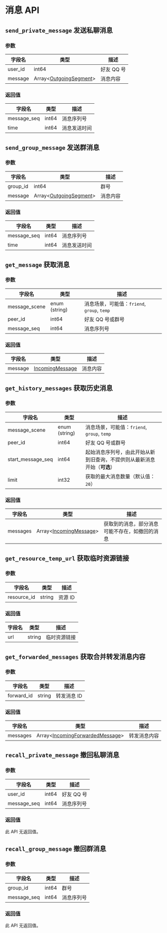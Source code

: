 # 消息 API

## `send_private_message` 发送私聊消息

### 参数

| 字段名  | 类型                                                   | 描述       |
| ------- | ------------------------------------------------------ | ---------- |
| user_id | int64                                                  | 好友 QQ 号 |
| message | Array<[OutgoingSegment](../struct/OutgoingSegment.md)> | 消息内容   |

### 返回值

| 字段名      | 类型  | 描述         |
| ----------- | ----- | ------------ |
| message_seq | int64 | 消息序列号   |
| time        | int64 | 消息发送时间 |

## `send_group_message` 发送群消息

### 参数

| 字段名   | 类型                                                   | 描述     |
| -------- | ------------------------------------------------------ | -------- |
| group_id | int64                                                  | 群号     |
| message  | Array<[OutgoingSegment](../struct/OutgoingSegment.md)> | 消息内容 |

### 返回值

| 字段名      | 类型  | 描述         |
| ----------- | ----- | ------------ |
| message_seq | int64 | 消息序列号   |
| time        | int64 | 消息发送时间 |

## `get_message` 获取消息

### 参数

| 字段名        | 类型          | 描述                                        |
| ------------- | ------------- | ------------------------------------------- |
| message_scene | enum (string) | 消息场景，可能值：`friend`, `group`, `temp` |
| peer_id       | int64         | 好友 QQ 号或群号                            |
| message_seq   | int64         | 消息序列号                                  |

### 返回值

| 字段名  | 类型                                            | 描述     |
| ------- | ----------------------------------------------- | -------- |
| message | [IncomingMessage](../struct/IncomingMessage.md) | 消息内容 |

## `get_history_messages` 获取历史消息

### 参数

| 字段名            | 类型          | 描述                                                                     |
| ----------------- | ------------- | ------------------------------------------------------------------------ |
| message_scene     | enum (string) | 消息场景，可能值：`friend`, `group`, `temp`                              |
| peer_id           | int64         | 好友 QQ 号或群号                                                         |
| start_message_seq | int64         | 起始消息序列号，由此开始从新到旧查询，不提供则从最新消息开始（**可选**） |
| limit             | int32         | 获取的最大消息数量（默认值：`20`）                                       |

### 返回值

| 字段名   | 类型                                                   | 描述                                           |
| -------- | ------------------------------------------------------ | ---------------------------------------------- |
| messages | Array<[IncomingMessage](../struct/IncomingMessage.md)> | 获取到的消息，部分消息可能不存在，如撤回的消息 |

## `get_resource_temp_url` 获取临时资源链接

### 参数

| 字段名      | 类型   | 描述    |
| ----------- | ------ | ------- |
| resource_id | string | 资源 ID |

### 返回值

| 字段名 | 类型   | 描述         |
| ------ | ------ | ------------ |
| url    | string | 临时资源链接 |

## `get_forwarded_messages` 获取合并转发消息内容

### 参数

| 字段名     | 类型   | 描述        |
| ---------- | ------ | ----------- |
| forward_id | string | 转发消息 ID |

### 返回值

| 字段名   | 类型                                                                     | 描述         |
| -------- | ------------------------------------------------------------------------ | ------------ |
| messages | Array<[IncomingForwardedMessage](../struct/IncomingForwardedMessage.md)> | 转发消息内容 |

## `recall_private_message` 撤回私聊消息

### 参数

| 字段名      | 类型  | 描述       |
| ----------- | ----- | ---------- |
| user_id     | int64 | 好友 QQ 号 |
| message_seq | int64 | 消息序列号 |

### 返回值

此 API 无返回值。

## `recall_group_message` 撤回群消息

### 参数

| 字段名      | 类型  | 描述       |
| ----------- | ----- | ---------- |
| group_id    | int64 | 群号       |
| message_seq | int64 | 消息序列号 |

### 返回值

此 API 无返回值。
